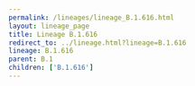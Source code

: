 ```yaml
---
permalink: /lineages/lineage_B.1.616.html
layout: lineage_page
title: Lineage B.1.616
redirect_to: ../lineage.html?lineage=B.1.616
lineage: B.1.616
parent: B.1
children: ['B.1.616']
---
```

